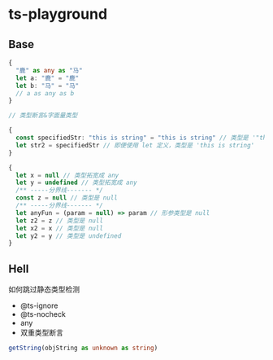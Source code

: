 # ts-playground

## Base

```ts
{
  "鹿" as any as "马"
  let a: "鹿" = "鹿"
  let b: "马" = "马"
  // a as any as b
}

// 类型断言&字面量类型

{
  const specifiedStr: "this is string" = "this is string" // 类型是 '"this is string"'
  let str2 = specifiedStr // 即便使用 let 定义，类型是 'this is string'
}

{
  let x = null // 类型拓宽成 any
  let y = undefined // 类型拓宽成 any
  /** -----分界线------- */
  const z = null // 类型是 null
  /** -----分界线------- */
  let anyFun = (param = null) => param // 形参类型是 null
  let z2 = z // 类型是 null
  let x2 = x // 类型是 null
  let y2 = y // 类型是 undefined
}
```

## Hell

如何跳过静态类型检测

- @ts-ignore
- @ts-nocheck
- any
- 双重类型断言

```ts
getString(objString as unknown as string)
```
